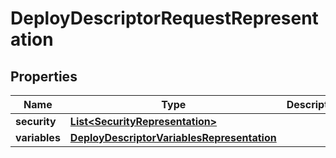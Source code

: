 
# DeployDescriptorRequestRepresentation

## Properties
Name | Type | Description | Notes
------------ | ------------- | ------------- | -------------
**security** | [**List&lt;SecurityRepresentation&gt;**](SecurityRepresentation.md) |  |  [optional]
**variables** | [**DeployDescriptorVariablesRepresentation**](DeployDescriptorVariablesRepresentation.md) |  |  [optional]



